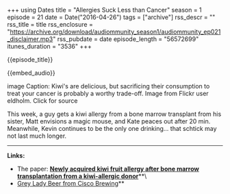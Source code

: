+++
using Dates
title = "Allergies Suck Less than Cancer"
season = 1
episode = 21
date = Date("2016-04-26")
tags = ["archive"]
rss_descr = ""
rss_title = title
rss_enclosure = "https://archive.org/download/audiommunity_season1/audiommunity_ep021_disclaimer.mp3"
rss_pubdate = date
episode_length = "56572699"
itunes_duration = "3536"
+++

{{episode_title}}

{{embed_audio}}

image Caption: Kiwi's are delicious, but sacrificing their consumption to treat your cancer is probably a worthy trade-off. Image from Flickr user eldholm. Click for source

This week, a guy gets a kiwi allergy from a bone marrow transplant from his sister, Matt envisions a magic mouse, and Kate peaces out after 20 min. Meanwhile, Kevin continues to be the only one drinking... that schtick may not last much longer.

---

**Links:**

- The paper: [**Newly acquired kiwi fruit allergy after bone marrow transplantation from a kiwi-allergic donor**](http://www.ncbi.nlm.nih.gov/pubmed/26990607)**\
- [Grey Lady Beer from Cisco Brewing](http://ciscobrewers.com/beer/the-grey-lady)**
